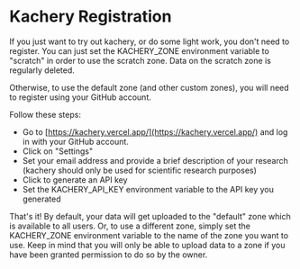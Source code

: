 # Kachery Registration

If you just want to try out kachery, or do some light work, you don't need to register. You can just set the KACHERY_ZONE environment variable to "scratch" in order to use the scratch zone. Data on the scratch zone is regularly deleted.

Otherwise, to use the default zone (and other custom zones), you will need to register using your GitHub account.

Follow these steps:

* Go to [https://kachery.vercel.app/](https://kachery.vercel.app/) and log in with your GitHub account.
* Click on "Settings"
* Set your email address and provide a brief description of your research (kachery should only be used for scientific research purposes)
* Click to generate an API key
* Set the KACHERY_API_KEY environment variable to the API key you generated

That's it! By default, your data will get uploaded to the "default" zone which is available to all users. Or, to use a different zone, simply set the KACHERY_ZONE environment variable to the name of the zone you want to use. Keep in mind that you will only be able to upload data to a zone if you have been granted permission to do so by the owner.
